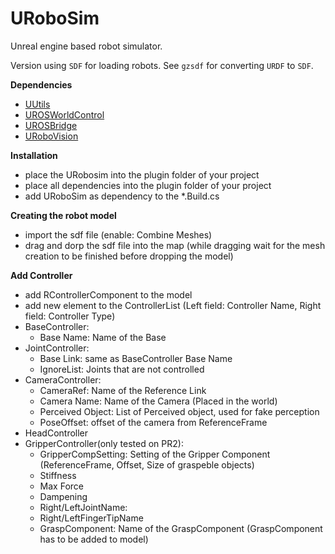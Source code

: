 # URoboSim

Unreal engine based robot simulator.

Version using `SDF` for loading robots.
See `gzsdf` for converting `URDF` to `SDF`.

**Dependencies**

*  [UUtils](https://github.com/urobosim/UUtils)
*  [UROSWorldControl](https://github.com/urobosim/UROSWorldControl)
*  [UROSBridge](https://github.com/urobosim/UROSBridge)
*  [URoboVision](https://github.com/urobosim/URoboVision)

**Installation**

*  place the URobosim into the plugin folder of your project
*  place all dependencies into the plugin folder of your project
*  add URoboSim as dependency to the *.Build.cs

**Creating the robot model**

*  import the sdf file (enable: Combine Meshes)
*  drag and dorp the sdf file into the map (while dragging wait for the mesh creation to be finished before dropping the model)

**Add Controller**

*  add RControllerComponent to the model
*  add new element to the ControllerList (Left field: Controller Name, Right field: Controller Type)
*  BaseController:
    *  Base Name: Name of the Base
*  JointController:
    *  Base Link: same as BaseController Base Name
    *  IgnoreList: Joints that are not controlled
*  CameraController:
    *  CameraRef: Name of the Reference Link
    *  Camera Name: Name of the Camera (Placed in the world)
    *  Perceived Object: List of Perceived object, used for fake perception
    *  PoseOffset: offset of the camera from ReferenceFrame
*  HeadController
*  GripperController(only tested on PR2):
    *  GripperCompSetting: Setting of the Gripper Component (ReferenceFrame, Offset, Size of graspeble objects)
    *  Stiffness
    *  Max Force
    *  Dampening
    *  Right/LeftJointName:
    *  Right/LeftFingerTipName
    *  GraspComponent: Name of the GraspComponent (GraspComponent has to be added to model)